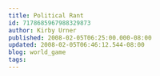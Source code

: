 ```yaml
---
title: Political Rant
id: 7178685967988329873
author: Kirby Urner
published: 2008-02-05T06:25:00.000-08:00
updated: 2008-02-05T06:46:12.544-08:00
blog: world_game
tags: 
---
```


